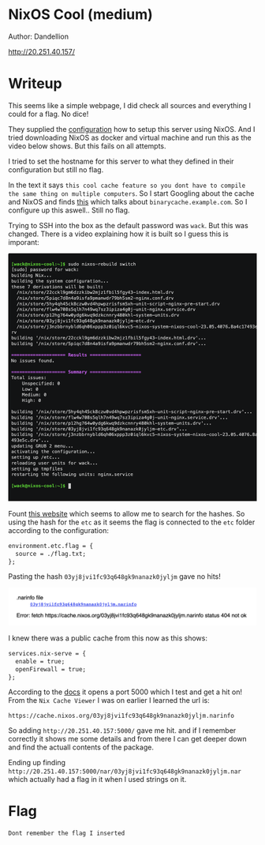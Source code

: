 # NixOS Cool (medium)

Author: Dandellion

http://20.251.40.157/

# Writeup

This seems like a simple webpage, I did check all sources and everything I could for a flag. No dice!

They supplied the [configuration](configuration.nix) how to setup this server using NixOS. And I tried downloading NixOS as docker and virtual machine and run this as the video below shows. But this fails on all attempts. 

I tried to set the hostname for this server to what they defined in their configuration but still no flag.

In the text it says `this cool cache feature so you dont have to compile the same thing on multiple computers`. So I start Googling about the cache and NixOS and finds [this](https://nixos.wiki/wiki/Binary_Cache) which talks about `binarycache.example.com`. So I configure up this aswell.. Still no flag.

Trying to SSH into the box as the default password was `wack`. But this was changed. There is a video explaining how it is built so I guess this is imporant:

![Video](video.png)

Fount [this website](https://trusted-friendly-sesame.glitch.me/) which seems to allow me to search for the hashes. So using the hash for the `etc` as it seems the flag is connected to the `etc` folder according to the configuration:
 
```
environment.etc.flag = {
  source = ./flag.txt;
};
```

Pasting the hash `03yj8jvi1fc93q648gk9nanazk0jyljm` gave no hits!

![No hits](glitch.png)

I knew there was a public cache from this now as this shows:

```
services.nix-serve = {
  enable = true;
  openFirewall = true;
};
```

According to the [docs](https://github.com/edolstra/nix-serve) it opens a port 5000 which I test and get a hit on! From the `Nix Cache Viewer` I was on earlier I learned the url is:

```
https://cache.nixos.org/03yj8jvi1fc93q648gk9nanazk0jyljm.narinfo
```

So adding `http://20.251.40.157:5000/` gave me hit. and if I remember correctly it shows me some details and from there I can get deeper down and find the actuall contents of the package.

Ending up finding `http://20.251.40.157:5000/nar/03yj8jvi1fc93q648gk9nanazk0jyljm.nar` which actually had a flag in it when I used strings on it.

# Flag 

```
Dont remember the flag I inserted
```